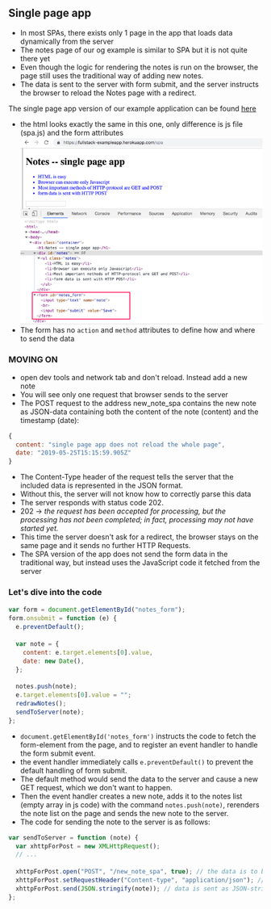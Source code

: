 ## Single page app

- In most SPAs, there exists only 1 page in the app that loads data dynamically from the server
- The notes page of our og example is similar to SPA but it is not quite there yet
- Even though the logic for rendering the notes is run on the browser, the page still uses the traditional way of adding new notes.
- The data is sent to the server with form submit, and the server instructs the browser to reload the Notes page with a redirect.

The single page app version of our example application can be found [here](https://studies.cs.helsinki.fi/exampleapp/spa)

- the html looks exactly the same in this one, only difference is js file (spa.js) and the form attributes
  <img src="Notes SPA - 1.PNG">
- The form has no `action` and `method` attributes to define how and where to send the data

### **MOVING ON**

- open dev tools and network tab and don't reload. Instead add a new note
- You will see only one request that browser sends to the server
- The POST request to the address new_note_spa contains the new note as JSON-data containing both the content of the note (content) and the timestamp (date):

```js
{
  content: "single page app does not reload the whole page",
  date: "2019-05-25T15:15:59.905Z"
}
```

- The Content-Type header of the request tells the server that the included data is represented in the JSON format.
- Without this, the server will not know how to correctly parse this data
- The server responds with status code 202.
- 202 -> _the request has been accepted for processing, but the processing has not been completed; in fact, processing may not have started yet._
- This time the server doesn't ask for a redirect, the browser stays on the same page and it sends no further HTTP Requests.
- The SPA version of the app does not send the form data in the traditional way, but instead uses the JavaScript code it fetched from the server

### **Let's dive into the code**

```js
var form = document.getElementById("notes_form");
form.onsubmit = function (e) {
  e.preventDefault();

  var note = {
    content: e.target.elements[0].value,
    date: new Date(),
  };

  notes.push(note);
  e.target.elements[0].value = "";
  redrawNotes();
  sendToServer(note);
};
```

- `document.getElementById('notes_form')` instructs the code to fetch the form-element from the page, and to register an event handler to handle the form submit event.
- the event handler immediately calls `e.preventDefault()` to prevent the default handling of form submit.
- The default method would send the data to the server and cause a new GET request, which we don't want to happen.
- Then the event handler creates a new note, adds it to the notes list (empty array in js code) with the command `notes.push(note)`, rerenders the note list on the page and sends the new note to the server.
- The code for sending the note to the server is as follows:

```js
var sendToServer = function (note) {
  var xhttpForPost = new XMLHttpRequest();
  // ...

  xhttpForPost.open("POST", "/new_note_spa", true); // the data is to be sent with an HTTP POST request
  xhttpForPost.setRequestHeader("Content-type", "application/json"); // sets the requestHeader so that server will know it is in JSON Format
  xhttpForPost.send(JSON.stringify(note)); // data is sent as JSON-string.
};
```
